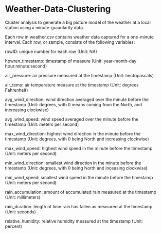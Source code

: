 # Weather-Data-Clustering
Cluster analysis to generate a big picture model of the weather at a local station using a minute-graunlarity data.

Each row in weather.csv contains weather data captured for a one-minute interval. Each row, or sample, consists of the following variables:

rowID: unique number for each row (Unit: NA)

hpwren_timestamp: timestamp of measure (Unit: year-month-day hour:minute:second)

air_pressure: air pressure measured at the timestamp (Unit: hectopascals)

air_temp: air temperature measure at the timestamp (Unit: degrees Fahrenheit)

avg_wind_direction: wind direction averaged over the minute before the timestamp (Unit: degrees, with 0 means coming from the North, and increasing clockwise)

avg_wind_speed: wind speed averaged over the minute before the timestamp (Unit: meters per second)

max_wind_direction: highest wind direction in the minute before the timestamp (Unit: degrees, with 0 being North and increasing clockwise)

max_wind_speed: highest wind speed in the minute before the timestamp (Unit: meters per second)

min_wind_direction: smallest wind direction in the minute before the timestamp (Unit: degrees, with 0 being North and inceasing clockwise)

min_wind_speed: smallest wind speed in the minute before the timestamp (Unit: meters per second)

rain_accumulation: amount of accumulated rain measured at the timestamp (Unit: millimeters)

rain_duration: length of time rain has fallen as measured at the timestamp (Unit: seconds)

relative_humidity: relative humidity measured at the timestamp (Unit: percent)
